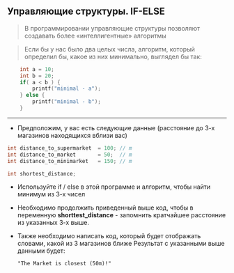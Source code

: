 ## Управляющие структуры. IF-ELSE

> В программировании управляющие структуры позволяют создавать более «интеллигентные» алгоритмы

> Если бы у нас было два целых числа, алгоритм, который определил бы, какое из них минимально, выглядел бы так:

```c
    int a = 10;
    int b = 20;
    if( a < b ) {
        printf("minimal - a");
    } else {
        printf("minimal - b");
    }
```

---

* Предположим, у вас есть следующие данные (расстояние до 3-х магазинов находящихся вблизи вас)
  
```c
int distance_to_supermarket  = 100; // m
int distance_to_market       = 50;  // m
int distance_to_minimarket   = 150; // m

int shortest_distance;
```

* Используйте if / else в этой программе и алгоритм, чтобы найти минимум из 3-х чисел
* Необходимо продолжить приведенный выше код, чтобы в переменную **shorttest_distance** - запомнить кратчайшее расстояние из указанных 3-х выше.
* Также необходимо написать код, который будет отображать словами, какой из 3 магазинов ближе
  Результат с указанными выше данными будет:
  
  ```"The Market is closest (50m)!"```